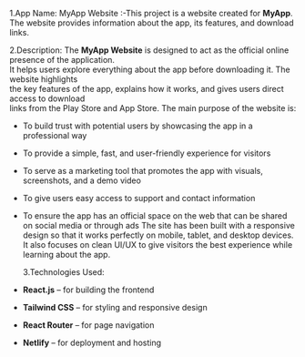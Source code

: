 1.App Name:
MyApp Website :-This project is a website created for **MyApp**.  
 The website provides information about the app, its features, and download links.

2.Description:
The **MyApp Website** is designed to act as the official online presence of the application.  
 It helps users explore everything about the app before downloading it. The website highlights  
 the key features of the app, explains how it works, and gives users direct access to download  
 links from the Play Store and App Store.
The main purpose of the website is:

- To build trust with potential users by showcasing the app in a professional way
- To provide a simple, fast, and user-friendly experience for visitors
- To serve as a marketing tool that promotes the app with visuals, screenshots, and a demo video
- To give users easy access to support and contact information
- To ensure the app has an official space on the web that can be shared on social media or through ads
  The site has been built with a responsive design so that it works perfectly on mobile, tablet, and desktop devices.  
   It also focuses on clean UI/UX to give visitors the best experience while learning about the app.

  3.Technologies Used:

- **React.js** – for building the frontend
- **Tailwind CSS** – for styling and responsive design
- **React Router** – for page navigation
- **Netlify** – for deployment and hosting
